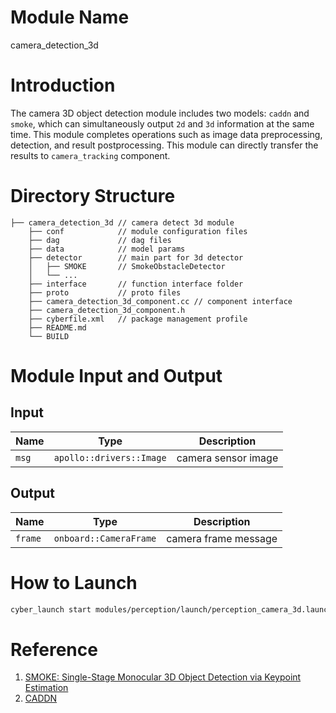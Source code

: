 # Module Name
camera_detection_3d

# Introduction
The camera 3D object detection module includes two models: `caddn` and `smoke`, which can simultaneously output `2d` and `3d` information at the same time. This module completes operations such as image data preprocessing, detection, and result postprocessing. This module can directly transfer the results to `camera_tracking` component.

# Directory Structure
```
├── camera_detection_3d // camera detect 3d module
    ├── conf            // module configuration files
    ├── dag             // dag files
    ├── data            // model params
    ├── detector        // main part for 3d detector
    │   ├── SMOKE       // SmokeObstacleDetector
    │   └── ...
    ├── interface       // function interface folder
    ├── proto           // proto files
    ├── camera_detection_3d_component.cc // component interface
    ├── camera_detection_3d_component.h
    ├── cyberfile.xml   // package management profile
    ├── README.md
    └── BUILD
```

# Module Input and Output
## Input
| Name              | Type                            | Description         |
| ----------------- | ------------------------------- | -----------------   |
| `msg`             | `apollo::drivers::Image`        | camera sensor image |

## Output
| Name              | Type                            | Description          |
| ----------------- | ------------------------------- | -------------------- |
| `frame`           | `onboard::CameraFrame`          | camera frame message |

# How to Launch
```bash
cyber_launch start modules/perception/launch/perception_camera_3d.launch
```

# Reference
1. [SMOKE: Single-Stage Monocular 3D Object Detection via Keypoint Estimation](https://arxiv.org/pdf/2002.10111.pdf)
2. [CADDN](https://arxiv.org/abs/2103.01100)